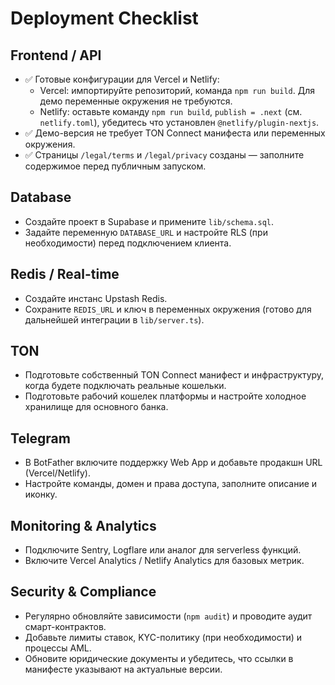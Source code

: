 # Deployment Checklist

## Frontend / API
- ✅ Готовые конфигурации для Vercel и Netlify:
  - Vercel: импортируйте репозиторий, команда `npm run build`. Для демо переменные окружения не требуются.
  - Netlify: оставьте команду `npm run build`, `publish = .next` (см. `netlify.toml`), убедитесь что установлен `@netlify/plugin-nextjs`.
- ✅ Демо-версия не требует TON Connect манифеста или переменных окружения.
- ✅ Страницы `/legal/terms` и `/legal/privacy` созданы — заполните содержимое перед публичным запуском.

## Database
- Создайте проект в Supabase и примените `lib/schema.sql`.
- Задайте переменную `DATABASE_URL` и настройте RLS (при необходимости) перед подключением клиента.

## Redis / Real-time
- Создайте инстанс Upstash Redis.
- Сохраните `REDIS_URL` и ключ в переменных окружения (готово для дальнейшей интеграции в `lib/server.ts`).

## TON
- Подготовьте собственный TON Connect манифест и инфраструктуру, когда будете подключать реальные кошельки.
- Подготовьте рабочий кошелек платформы и настройте холодное хранилище для основного банка.

## Telegram
- В BotFather включите поддержку Web App и добавьте продакшн URL (Vercel/Netlify).
- Настройте команды, домен и права доступа, заполните описание и иконку.

## Monitoring & Analytics
- Подключите Sentry, Logflare или аналог для serverless функций.
- Включите Vercel Analytics / Netlify Analytics для базовых метрик.

## Security & Compliance
- Регулярно обновляйте зависимости (`npm audit`) и проводите аудит смарт-контрактов.
- Добавьте лимиты ставок, KYC-политику (при необходимости) и процессы AML.
- Обновите юридические документы и убедитесь, что ссылки в манифесте указывают на актуальные версии.
